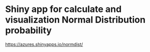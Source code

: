 # Shiny app for calculate and visualization Normal Distribution probability 

https://azures.shinyapps.io/normdist/
